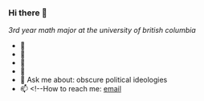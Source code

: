 ### Hi there 👋

<!--
**danialramzan/danialramzan** is a ✨ _special_ ✨ repository because its `README.md` (this file) appears on your GitHub profile.

Here are some ideas to get you started:
-->

_3rd year math major at the university of british columbia_

- 🔭 <!--I’m currently working on: learning and implementing the PERN tech stack! -->
- 🌱 <!--I’m currently learning: nodejs, typescript, tailwind -->
- 👯 <!--I’m looking to collaborate on: everything! -->
- 🤔 <!--I’m looking for help with: learning more about the workday api -->
- 💬 Ask me about: obscure political ideologies
- 📫 <!--How to reach me: [email](mailto:danialramzan@gmail.com)

